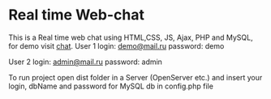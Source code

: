# Real time Web-chat

This is a Real time web chat using HTML,CSS, JS, Ajax, PHP and MySQL,
for demo visit <a href='khann.h1n.ru'>chat</a>.
User 1 login: demo@mail.ru
       password: demo

User 2 login: admin@mail.ru
       password: admin


To run project open dist folder in a Server (OpenServer etc.) and insert your login, dbName and password for MySQL db in config.php file
